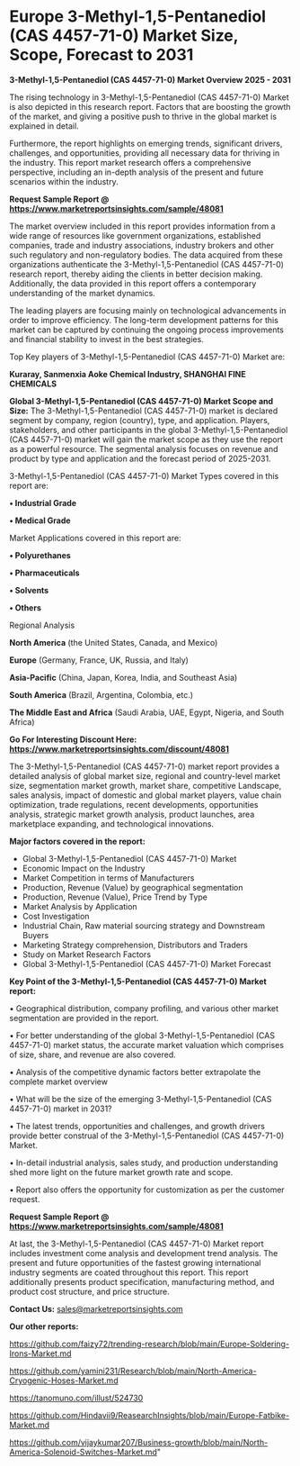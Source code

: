 # Europe 3-Methyl-1,5-Pentanediol (CAS 4457-71-0) Market Size, Scope, Forecast to 2031

<Strong> 3-Methyl-1,5-Pentanediol (CAS 4457-71-0) Market Overview 2025 - 2031</strong>

The rising technology in 3-Methyl-1,5-Pentanediol (CAS 4457-71-0) Market is also depicted in this research report. Factors that are boosting the growth of the market, and giving a positive push to thrive in the global market is explained in detail.

Furthermore, the report highlights on emerging trends, significant drivers, challenges, and opportunities, providing all necessary data for thriving in the industry. This report market research offers a comprehensive perspective, including an in-depth analysis of the present and future scenarios within the industry.

<strong>Request Sample Report @ <a href=https://www.marketreportsinsights.com/sample/48081>https://www.marketreportsinsights.com/sample/48081</a></strong>

The market overview included in this report provides information from a wide range of resources like government organizations, established companies, trade and industry associations, industry brokers and other such regulatory and non-regulatory bodies. The data acquired from these organizations authenticate the 3-Methyl-1,5-Pentanediol (CAS 4457-71-0) research report, thereby aiding the clients in better decision making. Additionally, the data provided in this report offers a contemporary understanding of the market dynamics.

The leading players are focusing mainly on technological advancements in order to improve efficiency. The long-term development patterns for this market can be captured by continuing the ongoing process improvements and financial stability to invest in the best strategies.

Top Key players of 3-Methyl-1,5-Pentanediol (CAS 4457-71-0) Market are:

<strong>Kuraray, Sanmenxia Aoke Chemical Industry, SHANGHAI FINE CHEMICALS</strong>

<strong><b>Global 3-Methyl-1,5-Pentanediol (CAS 4457-71-0) Market Scope and Size:</b></strong>
The 3-Methyl-1,5-Pentanediol (CAS 4457-71-0) market is declared segment by company, region (country), type, and application. Players, stakeholders, and other participants in the global 3-Methyl-1,5-Pentanediol (CAS 4457-71-0) market will gain the market scope as they use the report as a powerful resource. The segmental analysis focuses on revenue and product by type and application and the forecast period of 2025-2031.

3-Methyl-1,5-Pentanediol (CAS 4457-71-0) Market Types covered in this report are:

<strong>•  Industrial Grade

•  Medical Grade</strong>

Market Applications covered in this report are:

<strong>•  Polyurethanes

•  Pharmaceuticals

•  Solvents

•  Others</strong> 

Regional Analysis

<strong>North America</strong> (the United States, Canada, and Mexico)

<strong>Europe</strong> (Germany, France, UK, Russia, and Italy)

<strong>Asia-Pacific</strong> (China, Japan, Korea, India, and Southeast Asia)

<strong>South America</strong> (Brazil, Argentina, Colombia, etc.)

<strong>The Middle East and Africa</strong> (Saudi Arabia, UAE, Egypt, Nigeria, and South Africa)

<strong>Go For Interesting Discount Here: <a href=https://www.marketreportsinsights.com/discount/48081>https://www.marketreportsinsights.com/discount/48081</a></strong>

The 3-Methyl-1,5-Pentanediol (CAS 4457-71-0) market report provides a detailed analysis of global market size, regional and country-level market size, segmentation market growth, market share, competitive Landscape, sales analysis, impact of domestic and global market players, value chain optimization, trade regulations, recent developments, opportunities analysis, strategic market growth analysis, product launches, area marketplace expanding, and technological innovations.

<strong><b>Major factors covered in the report:</b></strong>
<ul>
  <li>Global 3-Methyl-1,5-Pentanediol (CAS 4457-71-0) Market </li>
  <li>Economic Impact on the Industry</li>
  <li>Market Competition in terms of Manufacturers</li>
  <li>Production, Revenue (Value) by geographical segmentation</li>
  <li>Production, Revenue (Value), Price Trend by Type</li>
  <li>Market Analysis by Application</li>
  <li>Cost Investigation</li>
  <li>Industrial Chain, Raw material sourcing strategy and Downstream Buyers</li>
  <li>Marketing Strategy comprehension, Distributors and Traders</li>
  <li>Study on Market Research Factors</li>
  <li>Global 3-Methyl-1,5-Pentanediol (CAS 4457-71-0) Market Forecast</li>
</ul>

<strong><b>Key Point of the 3-Methyl-1,5-Pentanediol (CAS 4457-71-0) Market report:</b></strong>

• Geographical distribution, company profiling, and various other market segmentation are provided in the report.

• For better understanding of the global 3-Methyl-1,5-Pentanediol (CAS 4457-71-0) market status, the accurate market valuation which comprises of size, share, and revenue are also covered.

• Analysis of the competitive dynamic factors better extrapolate the complete market overview

• What will be the size of the emerging 3-Methyl-1,5-Pentanediol (CAS 4457-71-0) market in 2031?

• The latest trends, opportunities and challenges, and growth drivers provide better construal of the 3-Methyl-1,5-Pentanediol (CAS 4457-71-0) Market.

• In-detail industrial analysis, sales study, and production understanding shed more light on the future market growth rate and scope.

• Report also offers the opportunity for customization as per the customer request.

<strong>Request Sample Report @ <a href=https://www.marketreportsinsights.com/sample/48081>https://www.marketreportsinsights.com/sample/48081</a></strong>

At last, the 3-Methyl-1,5-Pentanediol (CAS 4457-71-0) Market report includes investment come analysis and development trend analysis. The present and future opportunities of the fastest growing international industry segments are coated throughout this report. This report additionally presents product specification, manufacturing method, and product cost structure, and price structure.

<strong>Contact Us:</strong>
sales@marketreportsinsights.com

<strong>Our other reports:</strong>

<a href=https://github.com/faizy72/trending-research/blob/main/Europe-Soldering-Irons-Market.md>https://github.com/faizy72/trending-research/blob/main/Europe-Soldering-Irons-Market.md</a>

<a href=https://github.com/yamini231/Research/blob/main/North-America-Cryogenic-Hoses-Market.md>https://github.com/yamini231/Research/blob/main/North-America-Cryogenic-Hoses-Market.md</a>

<a href=https://tanomuno.com/illust/524730>https://tanomuno.com/illust/524730</a>

<a href=https://github.com/Hindavii9/ReasearchInsights/blob/main/Europe-Fatbike-Market.md>https://github.com/Hindavii9/ReasearchInsights/blob/main/Europe-Fatbike-Market.md</a>

<a href=https://github.com/vijaykumar207/Business-growth/blob/main/North-America-Solenoid-Switches-Market.md>https://github.com/vijaykumar207/Business-growth/blob/main/North-America-Solenoid-Switches-Market.md</a>"

